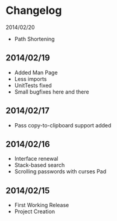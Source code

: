 Changelog
=========
2014/02/20
- Path Shortening

2014/02/19
-----------
- Added Man Page
- Less imports
- UnitTests fixed
- Small bugfixes here and there

2014/02/17
-----------
- Pass copy-to-clipboard support added

2014/02/16
----------
- Interface renewal
- Stack-based search
- Scrolling passwords with curses Pad

2014/02/15
-----------
- First Working Release
- Project Creation
